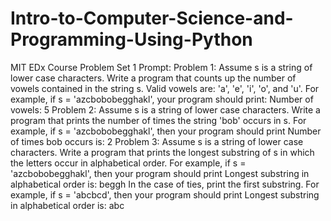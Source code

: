 # Intro-to-Computer-Science-and-Programming-Using-Python
MIT EDx Course
Problem Set 1 Prompt:
Problem 1: Assume s is a string of lower case characters. Write a program that counts up the number of vowels contained in the string s. Valid vowels are: 'a', 'e', 'i', 'o', and 'u'. For example, if s = 'azcbobobegghakl', your program should print: Number of vowels: 5
Problem 2: Assume s is a string of lower case characters. Write a program that prints the number of times the string 'bob' occurs in s. For example, if s = 'azcbobobegghakl', then your program should print Number of times bob occurs is: 2
Problem 3: Assume s is a string of lower case characters. Write a program that prints the longest substring of s in which the letters occur in alphabetical order. For example, if s = 'azcbobobegghakl', then your program should print Longest substring in alphabetical order is: beggh In the case of ties, print the first substring. For example, if s = 'abcbcd', then your program should print Longest substring in alphabetical order is: abc
